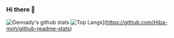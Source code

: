 ### Hi there 👋
![Gennady's github stats](https://github-readme-stats.vercel.app/api?username=GTabala&show_icons=true&theme=radical)
![Top Langs](https://github-readme-stats.vercel.app/api/top-langs/?username=GTabala&langs_count=8)](https://github.com/Hiba-moh/github-readme-stats)


<!--
**GTabala/GTAbala** is a ✨ _special_ ✨ repository because its `README.md` (this file) appears on your GitHub profile.

Here are some ideas to get you started:

- 🔭 I’m currently working on ...
- 🌱 I’m currently learning ...
- 👯 I’m looking to collaborate on ...
- 🤔 I’m looking for help with ...
- 💬 Ask me about ...
- 📫 How to reach me: ...
- 😄 Pronouns: ...
- ⚡ Fun fact: ...
-->
